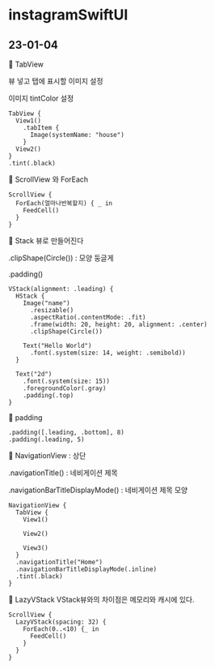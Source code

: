 # instagramSwiftUI

## 23-01-04

🥑 TabView

뷰 넣고 탭에 표시할 이미지 설정

이미지 tintColor 설정
```
TabView {
  View1()
    .tabItem {
      Image(systemName: "house")
    }
  View2()
}
.tint(.black)
```

🥑 ScrollView 와 ForEach

```
ScrollView {
  ForEach(얼마나반복할지) { _ in
    FeedCell()
  }
}
```

🥑 Stack 뷰로 만들어진다

.clipShape(Circle()) : 모양 둥글게

.padding()

```
VStack(alignment: .leading) {
  HStack {
    Image("name")
      .resizable()
      .aspectRatio(.contentMode: .fit)
      .frame(width: 20, height: 20, alignment: .center)
      .clipShape(Circle())
      
    Text("Hello World")
      .font(.system(size: 14, weight: .semibold))
  }
  
  Text("2d")
    .font(.system(size: 15))
    .foregroundColor(.gray)
    .padding(.top)
}
```

🥑 padding
```
.padding([.leading, .bottom], 8)
.padding(.leading, 5)
```

🥑 NavigationView : 상단

.navigationTitle() : 네비게이션 제목

.navigationBarTitleDisplayMode() : 네비게이션 제목 모양

```
NavigationView {
  TabView {
    View1()
    
    View2()
    
    View3()
  }
  .navigationTitle("Home")
  .navigationBarTitleDisplayMode(.inline)
  .tint(.black)
}
```
🥑 LazyVStack
VStack뷰와의 차이점은 메모리와 캐시에 있다.

```
ScrollView {
  LazyVStack(spacing: 32) {
    ForEach(0..<10) {_ in
      FeedCell()
    }
  }
}
```
